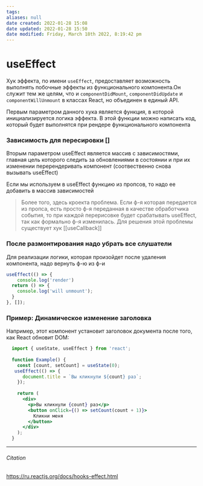 ```yaml
---
tags: 
aliases: null
date created: 2022-01-28 15:08
date updated: 2022-01-28 15:50
date modified: Friday, March 18th 2022, 8:19:42 pm
---
```


# useEffect

Хук эффекта, по имени `useEffect`, предоставляет возможность выполнять побочные эффекты из функционального компонента.Он служит тем же целям, что и `componentDidMount`, `componentDidUpdate` и `componentWillUnmount` в классах React, но объединен в единый API.

Первым параметром данного хука является функция, в которой инициализируется логика эффекта. В этой функции можно написать код, который будет выполнятся при рендере функционального компонента

### Зависимость для пересировки []

Вторым параметром useEffect является массив с зависимостями, главная цель которого следить за обновлениями в состоянии и при их изменении перерендеривать компонент (соотвественно снова вызывать useEffect)

Если мы используем в useEffect функцию из пропсов, то надо ее добавить в массив зависимостей

> Более того, здесь кроекта проблема. Если ф-я которая передается из пропса, есть просто ф-я переданная в качестве обработчика события, то при каждой перерисовке будет срабатывать useEffect, так как формально ф-я изменилась. Для решения этой проблемы существует хук [[useCallback]]

### После размонтирования надо убрать все слушатели

Для реализации логики, которая произойдет после удаления компонента, надо вернуть ф-ю из ф-и

```js
useEffect(() => {
	console.log('render')
  return () => {
    console.log('will unmount');
  }
}, []);
```

### Пример: Динамическое изменение заголовка

Например, этот компонент установит заголовок документа после того, как React обновит DOM:

```jsx
  import { useState, useEffect } from 'react';
  
  function Example() {
    const [count, setCount] = useState(0);
   useEffect(() => {
      document.title = `Вы кликнули ${count} раз`;
    });
  
    return (
      <div>
        <p>Вы кликнули {count} раз</p>
        <button onClick={() => setCount(count + 1)}>
          Кликни меня
        </button>
      </div>
    );
  }
```

---

###### Citation

<https://ru.reactjs.org/docs/hooks-effect.html>
